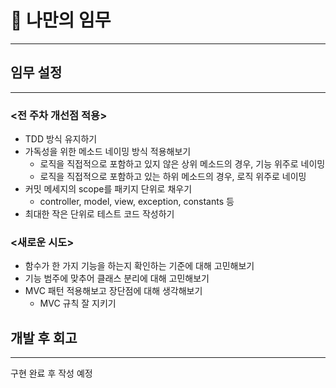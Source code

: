 # 💪 나만의 임무

---

## 임무 설정

---

### <전 주차 개선점 적용>

- TDD 방식 유지하기
- 가독성을 위한 메소드 네이밍 방식 적용해보기
    - 로직을 직접적으로 포함하고 있지 않은 상위 메소드의 경우, 기능 위주로 네이밍
    - 로직을 직접적으로 포함하고 있는 하위 메소드의 경우, 로직 위주로 네이밍
- 커밋 메세지의 scope를 패키지 단위로 채우기
    - controller, model, view, exception, constants 등
- 최대한 작은 단위로 테스트 코드 작성하기



### <새로운 시도>
- 함수가 한 가지 기능을 하는지 확인하는 기준에 대해 고민해보기
- 기능 범주에 맞추어 클래스 분리에 대해 고민해보기
- MVC 패턴 적용해보고 장단점에 대해 생각해보기
    - MVC 규칙 잘 지키기


## 개발 후 회고

---

구현 완료 후 작성 예정